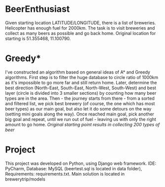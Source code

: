 # BeerEnthusiast
Given starting location LATITUDE/LONGITUDE, there is a list of breweries. Helicopter has enough fuel for 2000km. The task is to visit breweries and collect as many beers as possible and go back home. Original location for starting is 51.355468, 11.100790.

# Greedy*
I've constructed an algorithm based on general ideas of A* and Greedy algorithms. First step is to filter the huge database to circle ratio of 1000km as it's impossible to go more far and still return home. Later, determine the best direction (North-East, South-East, North-West, South-West) and best layer (circle is divided into 3 smaller sections) by counting how many beer types are in the area. Then - the journey starts from there - from a sorted and filtered list, we pick best brewery (of course, the one which has most beer types) as our main goal, but also let it do some detours on the way (setting mini goals along the way). Once reached main goal, pick another big goal and repeat, until we run out of fuel - leaving us with only the right amount to go home. *Original starting point results in collecting 200 types of beer*

# Project
This project was developed on Python, using Django web framework. IDE: PyCharm, Database: MySQL (beertest.sql is located in data folder), Requirements: requirements.txt. Main solution is located in brewerytrip/models
